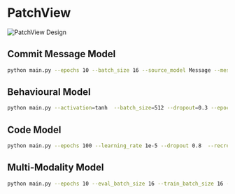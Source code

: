 # PatchView

![PatchView Design](results/design3.drawio.png "a title")

## Commit Message Model
```bash
python main.py --epochs 10 --batch_size 16 --source_model Message --message_model_type roberta --learning_rate 1e-5 --recreate_cache
```

## Behavioural Model 
```bash
python main.py --activation=tanh  --batch_size=512 --dropout=0.3 --epochs=600 --event_l1=83 --event_l2=41 --event_l3=83 --event_l4=80 --event_window_size=41 --folds=10 --learning_rate=0.0001 --run_fold=7 --source_model=Events
```

## Code Model 
```bash
python main.py --epochs 100 --learning_rate 1e-5 --dropout 0.8  --recreate-cache --folds 10  --source_model Code  --model_type roberta
```

## Multi-Modality Model 
```bash
python main.py --epochs 10 --eval_batch_size 16 --train_batch_size 16 -lr 1e-5 --dropout 0.7  --recreate_cache --code_merge_file --source_model Multi
```

